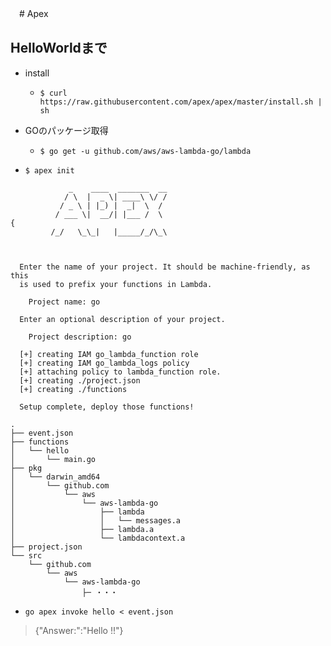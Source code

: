 　# Apex
 
 
 ## HelloWorldまで
 
 - install
   - `$ curl https://raw.githubusercontent.com/apex/apex/master/install.sh | sh`

- GOのパッケージ取得
  - `$ go get -u github.com/aws/aws-lambda-go/lambda`


- `$ apex init`
```
             _    ____  _______  __
            / \  |  _ \| ____\ \/ /
           / _ \ | |_) |  _|  \  /
          / ___ \|  __/| |___ /  \
{
         /_/   \_\_|   |_____/_/\_\



  Enter the name of your project. It should be machine-friendly, as this
  is used to prefix your functions in Lambda.

    Project name: go

  Enter an optional description of your project.

    Project description: go

  [+] creating IAM go_lambda_function role
  [+] creating IAM go_lambda_logs policy
  [+] attaching policy to lambda_function role.
  [+] creating ./project.json
  [+] creating ./functions

  Setup complete, deploy those functions!
```


```
.
├── event.json
├── functions
│   └── hello
│       └── main.go
├── pkg
│   └── darwin_amd64
│       └── github.com
│           └── aws
│               └── aws-lambda-go
│                   ├── lambda
│                   │   └── messages.a
│                   ├── lambda.a
│                   └── lambdacontext.a
├── project.json
└── src
    └── github.com
        └── aws
            └── aws-lambda-go
                ├─ ・・・
```

- `go apex invoke hello < event.json`
> {"Answer:":"Hello !!"}
